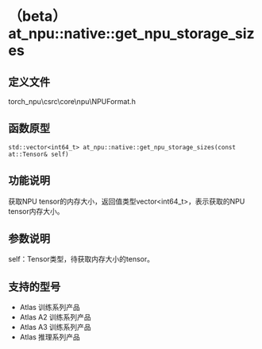 # （beta）at_npu::native::get_npu_storage_sizes

## 定义文件

torch_npu\csrc\core\npu\NPUFormat.h

## 函数原型

```
std::vector<int64_t> at_npu::native::get_npu_storage_sizes(const at::Tensor& self)
```

## 功能说明

获取NPU tensor的内存大小，返回值类型vector<int64_t>，表示获取的NPU tensor内存大小。

## 参数说明

self：Tensor类型，待获取内存大小的tensor。

## 支持的型号

- <term>Atlas 训练系列产品</term>
- <term>Atlas A2 训练系列产品</term>
- <term>Atlas A3 训练系列产品</term>
- <term>Atlas 推理系列产品</term>


